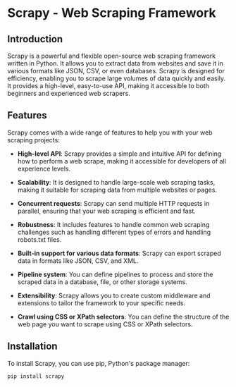 # Scrapy - Web Scraping Framework

## Introduction

Scrapy is a powerful and flexible open-source web scraping framework written in Python. It allows you to extract data from websites and save it in various formats like JSON, CSV, or even databases. Scrapy is designed for efficiency, enabling you to scrape large volumes of data quickly and easily. It provides a high-level, easy-to-use API, making it accessible to both beginners and experienced web scrapers.

## Features

Scrapy comes with a wide range of features to help you with your web scraping projects:

- **High-level API**: Scrapy provides a simple and intuitive API for defining how to perform a web scrape, making it accessible for developers of all experience levels.

- **Scalability**: It is designed to handle large-scale web scraping tasks, making it suitable for scraping data from multiple websites or pages.

- **Concurrent requests**: Scrapy can send multiple HTTP requests in parallel, ensuring that your web scraping is efficient and fast.

- **Robustness**: It includes features to handle common web scraping challenges such as handling different types of errors and handling robots.txt files.

- **Built-in support for various data formats**: Scrapy can export scraped data in formats like JSON, CSV, and XML.

- **Pipeline system**: You can define pipelines to process and store the scraped data in a database, file, or other storage systems.

- **Extensibility**: Scrapy allows you to create custom middleware and extensions to tailor the framework to your specific needs.

- **Crawl using CSS or XPath selectors**: You can define the structure of the web page you want to scrape using CSS or XPath selectors.

## Installation

To install Scrapy, you can use pip, Python's package manager:

```bash
pip install scrapy
